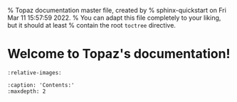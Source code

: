 % Topaz documentation master file, created by
% sphinx-quickstart on Fri Mar 11 15:57:59 2022.
% You can adapt this file completely to your liking, but it should at least
% contain the root `toctree` directive.

# Welcome to Topaz's documentation!


```{include} ../../README.md
:relative-images:
```



```{toctree}
:caption: 'Contents:'
:maxdepth: 2
```
